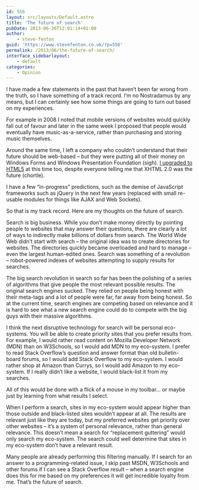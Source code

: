 ```yaml
---
id: 556
layout: src/layouts/Default.astro
title: 'The future of search'
pubDate: 2013-06-26T12:01:14+01:00
author:
    - steve-fenton
guid: 'https://www.stevefenton.co.uk/?p=556'
permalink: /2013/06/the-future-of-search/
interface_sidebarlayout:
    - default
categories:
    - Opinion
---
```


I have made a few statements in the past that haven’t been far wrong from the truth, so I have something of a track record. I’m no Nostradamus by any means, but I can certainly see how some things are going to turn out based on my experiences.

For example in 2008 I noted that mobile versions of websites would quickly fall out of favour and later in the same week I proposed that people would eventually have music-as-a-service, rather than purchasing and storing music themselves.

Around the same time, I left a company who couldn’t understand that their future should be web-based – but they were putting all of their money on Windows Forms and Windows Presentation Foundation (sigh). [I upgraded to HTML5](https://www.stevefenton.co.uk/2009/07/HTML-5-Browser-Test/) at this time too, despite everyone telling me that XHTML 2.0 was the future (chortle).

I have a few “in-progress” predictions, such as the demise of JavaScript frameworks such as jQuery in the next few years (replaced with small re-usable modules for things like AJAX and Web Sockets).

So that is my track record. Here are my thoughts on the future of search.

Search is big business. While you don’t make money directly by pointing people to websites that may answer their questions, there are clearly a lot of ways to indirectly make billions of dollars from search. The World Wide Web didn’t start with search – the original idea was to create directories for websites. The directories quickly became overloaded and hard to manage – even the largest human-edited ones. Search was something of a revolution – robot-powered indexes of websites attempting to supply results for searches.

The big search revolution in search so far has been the polishing of a series of algorithms that give people the most relevant possible results. The original search engines sucked. They relied on people being honest with their meta-tags and a lot of people were far, far away from being honest. So at the current time, search engines are competing based on relevance and it is hard to see what a new search engine could do to compete with the big guys with their massive algorithms.

I think the next disruptive technology for search will be personal eco-systems. You will be able to create priority sites that you prefer results from. For example, I would rather read content on Mozilla Developer Network (MDN) than on W3Schools, so I would add MDN to my eco-system. I prefer to read Stack Overflow’s question and answer format than old bulletin-board forums, so I would add Stack Overflow to my eco-system. I would rather shop at Amazon than Currys, so I would add Amazon to my eco-system. If I really didn’t like a website, I would black-list it from my searches.

All of this would be done with a flick of a mouse in my toolbar… or maybe just by learning from what results I select.

When I perform a search, sites in my eco-system would appear higher than those outside and black-listed sites wouldn’t appear at all. The results are relevant just like they are today, but my preferred websites get priority over other websites – it’s a system of personal relevance, rather than general relevance. This doesn’t mean a search for “replacement guttering” would only search my eco-system. The search could well determine that sites in my eco-system don’t have a relevant result.

Many people are already performing this filtering manually. If I search for an answer to a programming-related issue, I skip past MSDN, W3Schools and other forums if I can see a Stack Overflow result – when a search engine does this for me based on my preferences it will get incredible loyalty from me. That’s the future of search.